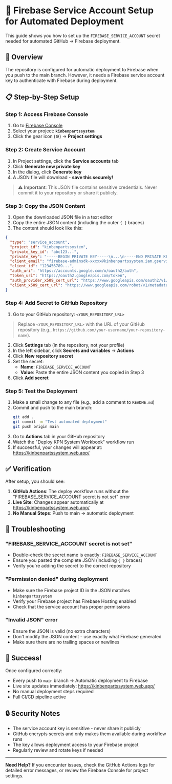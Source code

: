 # 🔑 Firebase Service Account Setup for Automated Deployment

This guide shows you how to set up the `FIREBASE_SERVICE_ACCOUNT` secret needed for automated GitHub → Firebase deployment.

## 🎯 Overview

The repository is configured for automatic deployment to Firebase when you push to the main branch. However, it needs a Firebase service account key to authenticate with Firebase during deployment.

## 📋 Step-by-Step Setup

### Step 1: Access Firebase Console

1. Go to [Firebase Console](https://console.firebase.google.com/)
2. Select your project: **`kinbenpartssystem`**
3. Click the gear icon (⚙️) → **Project settings**

### Step 2: Create Service Account

1. In Project settings, click the **Service accounts** tab
2. Click **Generate new private key**
3. In the dialog, click **Generate key**
4. A JSON file will download - **save this securely!**

> ⚠️ **Important**: This JSON file contains sensitive credentials. Never commit it to your repository or share it publicly.

### Step 3: Copy the JSON Content

1. Open the downloaded JSON file in a text editor
2. Copy the entire JSON content (including the outer `{ }` braces)
3. The content should look like this:

```json
{
  "type": "service_account",
  "project_id": "kinbenpartssystem",
  "private_key_id": "abc123...",
  "private_key": "-----BEGIN PRIVATE KEY-----\n...\n-----END PRIVATE KEY-----\n",
  "client_email": "firebase-adminsdk-xxxxx@kinbenpartssystem.iam.gserviceaccount.com",
  "client_id": "123456789...",
  "auth_uri": "https://accounts.google.com/o/oauth2/auth",
  "token_uri": "https://oauth2.googleapis.com/token",
  "auth_provider_x509_cert_url": "https://www.googleapis.com/oauth2/v1/certs",
  "client_x509_cert_url": "https://www.googleapis.com/robot/v1/metadata/x509/firebase-adminsdk-xxxxx%40kinbenpartssystem.iam.gserviceaccount.com"
}
```

### Step 4: Add Secret to GitHub Repository

1. Go to your GitHub repository: `<YOUR_REPOSITORY_URL>`

> Replace `<YOUR_REPOSITORY_URL>` with the URL of your GitHub repository (e.g., `https://github.com/your-username/your-repository-name`).
2. Click **Settings** tab (in the repository, not your profile)
3. In the left sidebar, click **Secrets and variables** → **Actions**
4. Click **New repository secret**
5. Set the secret:
   - **Name**: `FIREBASE_SERVICE_ACCOUNT`
   - **Value**: Paste the entire JSON content you copied in Step 3
6. Click **Add secret**

### Step 5: Test the Deployment

1. Make a small change to any file (e.g., add a comment to `README.md`)
2. Commit and push to the main branch:
   ```bash
   git add .
   git commit -m "Test automated deployment"
   git push origin main
   ```
3. Go to **Actions** tab in your GitHub repository
4. Watch the "Deploy KPN System Workbook" workflow run
5. If successful, your changes will appear at: https://kinbenpartssystem.web.app/

## ✅ Verification

After setup, you should see:

1. **GitHub Actions**: The deploy workflow runs without the "FIREBASE_SERVICE_ACCOUNT secret is not set" error
2. **Live Site**: Changes appear automatically at https://kinbenpartssystem.web.app/
3. **No Manual Steps**: Push to main → automatic deployment

## 🔧 Troubleshooting

### "FIREBASE_SERVICE_ACCOUNT secret is not set"
- Double-check the secret name is exactly: `FIREBASE_SERVICE_ACCOUNT`
- Ensure you pasted the complete JSON (including `{ }` braces)
- Verify you're adding the secret to the correct repository

### "Permission denied" during deployment
- Make sure the Firebase project ID in the JSON matches `kinbenpartssystem`
- Verify your Firebase project has Firebase Hosting enabled
- Check that the service account has proper permissions

### "Invalid JSON" error
- Ensure the JSON is valid (no extra characters)
- Don't modify the JSON content - use exactly what Firebase generated
- Make sure there are no trailing spaces or newlines

## 🎉 Success!

Once configured correctly:
- Every push to `main` branch → Automatic deployment to Firebase
- Live site updates immediately: https://kinbenpartssystem.web.app/
- No manual deployment steps required
- Full CI/CD pipeline active

## 🔒 Security Notes

- The service account key is sensitive - never share it publicly
- GitHub encrypts secrets and only makes them available during workflow runs
- The key allows deployment access to your Firebase project
- Regularly review and rotate keys if needed

---

**Need Help?** If you encounter issues, check the GitHub Actions logs for detailed error messages, or review the Firebase Console for project settings.